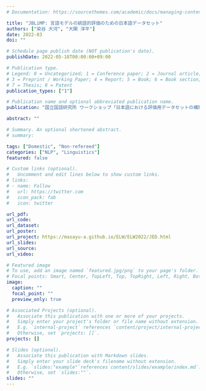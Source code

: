 ```yaml
---
# Documentation: https://sourcethemes.com/academic/docs/managing-content/

title: "JBLiMP: 言語モデルの統語的評価のための日本語データセット"
authors: ["染谷 大河", "大関 洋平"]
date: 2022-03
doi: ""

# Schedule page publish date (NOT publication's date).
publishDate: 2022-05-18T00:00:00+09:00

# Publication type.
# Legend: 0 = Uncategorized; 1 = Conference paper; 2 = Journal article;
# 3 = Preprint / Working Paper; 4 = Report; 5 = Book; 6 = Book section;
# 7 = Thesis; 8 = Patent
publication_types: ["1"]

# Publication name and optional abbreviated publication name.
publication: "国立国語研究所 ワークショップ「日本語における評価用データセットの構築と利用性の向上」."

abstract: ""

# Summary. An optional shortened abstract.
# summary:

tags: ["Domestic", "Non-refereed"]
categories: ["NLP", "Linguistics"]
featured: false

# Custom links (optional).
#   Uncomment and edit lines below to show custom links.
# links:
# - name: Follow
#   url: https://twitter.com
#   icon_pack: fab
#   icon: twitter

url_pdf:
url_code:
url_dataset:
url_poster:
url_project: https://masayu-a.github.io/ELW/ELW2022/JED.html
url_slides:
url_source:
url_video:

# Featured image
# To use, add an image named `featured.jpg/png` to your page's folder.
# Focal points: Smart, Center, TopLeft, Top, TopRight, Left, Right, BottomLeft, Bottom, BottomRight.
image:
  caption: ""
  focal_point: ""
  preview_only: true

# Associated Projects (optional).
#   Associate this publication with one or more of your projects.
#   Simply enter your project's folder or file name without extension.
#   E.g. `internal-project` references `content/project/internal-project/index.md`.
#   Otherwise, set `projects: []`.
projects: []

# Slides (optional).
#   Associate this publication with Markdown slides.
#   Simply enter your slide deck's filename without extension.
#   E.g. `slides:"example"`references`content/slides/example/index.md`.
#   Otherwise, set `slides:""`.
slides: ""
---
```

